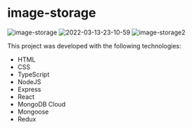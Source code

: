 # image-storage
![image-storage](https://user-images.githubusercontent.com/79951928/158092743-3e73c019-7d62-4d36-a089-03e23bb4a2c2.PNG)
![2022-03-13-23-10-59](https://user-images.githubusercontent.com/79951928/158093210-97cd33dd-0b89-4533-b388-8db728da7b90.gif)
![image-storage2](https://user-images.githubusercontent.com/79951928/158092750-94407ba7-694a-405d-b6b7-e9da7b32b442.PNG)

This project was developed with the following technologies:
- HTML
- CSS
- TypeScript
- NodeJS
- Express
- React
- MongoDB Cloud
- Mongoose
- Redux
